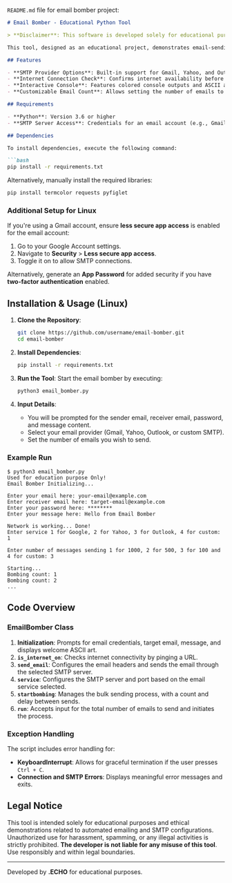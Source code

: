 `README.md` file for email bomber project:

```markdown
# Email Bomber - Educational Python Tool

> **Disclaimer**: This software is developed solely for educational purposes, specifically to demonstrate sending bulk emails via SMTP. Unauthorized or malicious use is strictly prohibited and may lead to severe legal consequences. The creator is not liable for misuse.

This tool, designed as an educational project, demonstrates email-sending automation through Python. It uses SMTP to allow sending multiple emails in bulk and provides an interactive console interface with error handling, internet connectivity checks, and customizable email settings.

## Features

- **SMTP Provider Options**: Built-in support for Gmail, Yahoo, and Outlook, with custom server configuration.
- **Internet Connection Check**: Confirms internet availability before initiating the bombing process.
- **Interactive Console**: Features colored console outputs and ASCII art.
- **Customizable Email Count**: Allows setting the number of emails to send in a session.

## Requirements

- **Python**: Version 3.6 or higher
- **SMTP Server Access**: Credentials for an email account (e.g., Gmail, Yahoo) with SMTP access.

## Dependencies

To install dependencies, execute the following command:

```bash
pip install -r requirements.txt
```

Alternatively, manually install the required libraries:

```bash
pip install termcolor requests pyfiglet
```

### Additional Setup for Linux

If you're using a Gmail account, ensure **less secure app access** is enabled for the email account:
1. Go to your Google Account settings.
2. Navigate to **Security** > **Less secure app access**.
3. Toggle it on to allow SMTP connections.

Alternatively, generate an **App Password** for added security if you have **two-factor authentication** enabled.

## Installation & Usage (Linux)

1. **Clone the Repository**:
   ```bash
   git clone https://github.com/username/email-bomber.git
   cd email-bomber
   ```

2. **Install Dependencies**:
   ```bash
   pip install -r requirements.txt
   ```

3. **Run the Tool**:
   Start the email bomber by executing:
   ```bash
   python3 email_bomber.py
   ```

4. **Input Details**:
   - You will be prompted for the sender email, receiver email, password, and message content.
   - Select your email provider (Gmail, Yahoo, Outlook, or custom SMTP).
   - Set the number of emails you wish to send.

### Example Run

```plaintext
$ python3 email_bomber.py
Used for education purpose Only!
Email Bomber Initializing...

Enter your email here: your-email@example.com
Enter receiver email here: target-email@example.com
Enter your password here: ********
Enter your message here: Hello from Email Bomber

Network is working... Done!
Enter service 1 for Google, 2 for Yahoo, 3 for Outlook, 4 for custom: 1

Enter number of messages sending 1 for 1000, 2 for 500, 3 for 100 and 4 for custom: 3

Starting...
Bombing count: 1
Bombing count: 2
...
```

## Code Overview

### EmailBomber Class

1. **Initialization**: Prompts for email credentials, target email, message, and displays welcome ASCII art.
2. **`is_internet_on`**: Checks internet connectivity by pinging a URL.
3. **`send_email`**: Configures the email headers and sends the email through the selected SMTP server.
4. **`service`**: Configures the SMTP server and port based on the email service selected.
5. **`startbombing`**: Manages the bulk sending process, with a count and delay between sends.
6. **`run`**: Accepts input for the total number of emails to send and initiates the process.

### Exception Handling

The script includes error handling for:
- **KeyboardInterrupt**: Allows for graceful termination if the user presses `Ctrl + C`.
- **Connection and SMTP Errors**: Displays meaningful error messages and exits.

## Legal Notice

This tool is intended solely for educational purposes and ethical demonstrations related to automated emailing and SMTP configurations. Unauthorized use for harassment, spamming, or any illegal activities is strictly prohibited. **The developer is not liable for any misuse of this tool**. Use responsibly and within legal boundaries.

---

Developed by **.ECHO** for educational purposes.
```